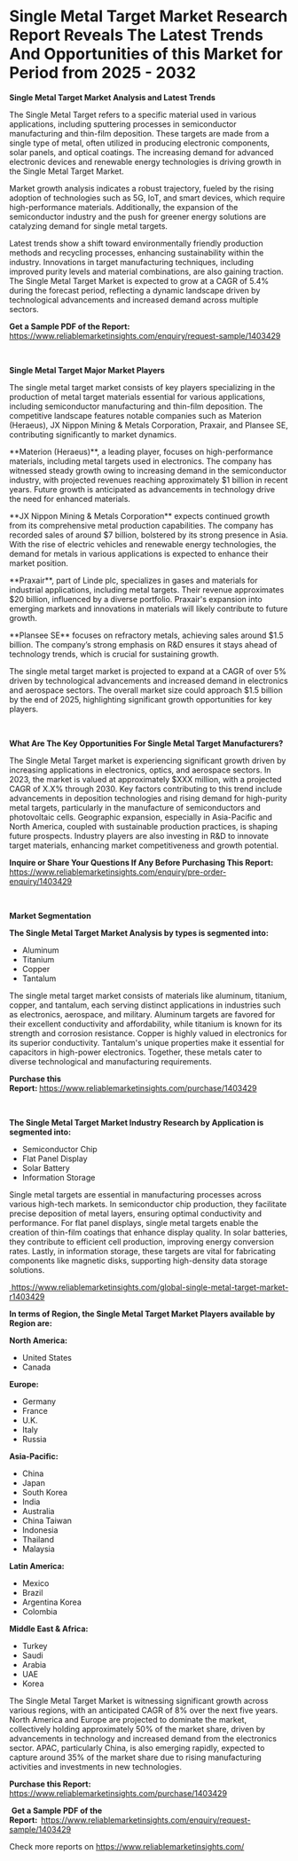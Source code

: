 <p><h1>Single Metal Target Market Research Report Reveals The Latest Trends And Opportunities of this Market for Period from 2025 - 2032</h1></p><p><strong>Single Metal Target Market Analysis and Latest Trends</strong></p>
<p><p>The Single Metal Target refers to a specific material used in various applications, including sputtering processes in semiconductor manufacturing and thin-film deposition. These targets are made from a single type of metal, often utilized in producing electronic components, solar panels, and optical coatings. The increasing demand for advanced electronic devices and renewable energy technologies is driving growth in the Single Metal Target Market.</p><p>Market growth analysis indicates a robust trajectory, fueled by the rising adoption of technologies such as 5G, IoT, and smart devices, which require high-performance materials. Additionally, the expansion of the semiconductor industry and the push for greener energy solutions are catalyzing demand for single metal targets. </p><p>Latest trends show a shift toward environmentally friendly production methods and recycling processes, enhancing sustainability within the industry. Innovations in target manufacturing techniques, including improved purity levels and material combinations, are also gaining traction. The Single Metal Target Market is expected to grow at a CAGR of 5.4% during the forecast period, reflecting a dynamic landscape driven by technological advancements and increased demand across multiple sectors.</p></p>
<p><strong>Get a Sample PDF of the Report:&nbsp;</strong> <a href="https://www.reliablemarketinsights.com/enquiry/request-sample/1403429?utm_campaign=1894&utm_medium=2&utm_source=Github&utm_content=ia&utm_term=28032025&utm_id=single-metal-target">https://www.reliablemarketinsights.com/enquiry/request-sample/1403429</a></p>
<p>&nbsp;</p>
<p><strong>Single Metal Target Major Market Players</strong></p>
<p><p>The single metal target market consists of key players specializing in the production of metal target materials essential for various applications, including semiconductor manufacturing and thin-film deposition. The competitive landscape features notable companies such as Materion (Heraeus), JX Nippon Mining & Metals Corporation, Praxair, and Plansee SE, contributing significantly to market dynamics.</p><p>**Materion (Heraeus)**, a leading player, focuses on high-performance materials, including metal targets used in electronics. The company has witnessed steady growth owing to increasing demand in the semiconductor industry, with projected revenues reaching approximately $1 billion in recent years. Future growth is anticipated as advancements in technology drive the need for enhanced materials.</p><p>**JX Nippon Mining & Metals Corporation** expects continued growth from its comprehensive metal production capabilities. The company has recorded sales of around $7 billion, bolstered by its strong presence in Asia. With the rise of electric vehicles and renewable energy technologies, the demand for metals in various applications is expected to enhance their market position.</p><p>**Praxair**, part of Linde plc, specializes in gases and materials for industrial applications, including metal targets. Their revenue approximates $20 billion, influenced by a diverse portfolio. Praxair's expansion into emerging markets and innovations in materials will likely contribute to future growth.</p><p>**Plansee SE** focuses on refractory metals, achieving sales around $1.5 billion. The company’s strong emphasis on R&D ensures it stays ahead of technology trends, which is crucial for sustaining growth.</p><p>The single metal target market is projected to expand at a CAGR of over 5% driven by technological advancements and increased demand in electronics and aerospace sectors. The overall market size could approach $1.5 billion by the end of 2025, highlighting significant growth opportunities for key players.</p></p>
<p>&nbsp;</p>
<p><strong>What Are The Key Opportunities For Single Metal Target Manufacturers?</strong></p>
<p><p>The Single Metal Target market is experiencing significant growth driven by increasing applications in electronics, optics, and aerospace sectors. In 2023, the market is valued at approximately $XXX million, with a projected CAGR of X.X% through 2030. Key factors contributing to this trend include advancements in deposition technologies and rising demand for high-purity metal targets, particularly in the manufacture of semiconductors and photovoltaic cells. Geographic expansion, especially in Asia-Pacific and North America, coupled with sustainable production practices, is shaping future prospects. Industry players are also investing in R&D to innovate target materials, enhancing market competitiveness and growth potential.</p></p>
<p><strong>Inquire or Share Your Questions If Any Before Purchasing This Report:</strong> <a href="https://www.reliablemarketinsights.com/enquiry/pre-order-enquiry/1403429?utm_campaign=1894&utm_medium=2&utm_source=Github&utm_content=ia&utm_term=28032025&utm_id=single-metal-target">https://www.reliablemarketinsights.com/enquiry/pre-order-enquiry/1403429</a></p>
<p>&nbsp;</p>
<p><strong>Market Segmentation</strong></p>
<p><strong>The Single Metal Target Market Analysis by types is segmented into:</strong></p>
<p><ul><li>Aluminum</li><li>Titanium</li><li>Copper</li><li>Tantalum</li></ul></p>
<p><p>The single metal target market consists of materials like aluminum, titanium, copper, and tantalum, each serving distinct applications in industries such as electronics, aerospace, and military. Aluminum targets are favored for their excellent conductivity and affordability, while titanium is known for its strength and corrosion resistance. Copper is highly valued in electronics for its superior conductivity. Tantalum's unique properties make it essential for capacitors in high-power electronics. Together, these metals cater to diverse technological and manufacturing requirements.</p></p>
<p><strong>Purchase this Report:&nbsp;</strong><a href="https://www.reliablemarketinsights.com/purchase/1403429?utm_campaign=1894&utm_medium=2&utm_source=Github&utm_content=ia&utm_term=28032025&utm_id=single-metal-target">https://www.reliablemarketinsights.com/purchase/1403429</a></p>
<p>&nbsp;</p>
<p><strong>The Single Metal Target Market Industry Research by Application is segmented into:</strong></p>
<p><ul><li>Semiconductor Chip</li><li>Flat Panel Display</li><li>Solar Battery</li><li>Information Storage</li></ul></p>
<p><p>Single metal targets are essential in manufacturing processes across various high-tech markets. In semiconductor chip production, they facilitate precise deposition of metal layers, ensuring optimal conductivity and performance. For flat panel displays, single metal targets enable the creation of thin-film coatings that enhance display quality. In solar batteries, they contribute to efficient cell production, improving energy conversion rates. Lastly, in information storage, these targets are vital for fabricating components like magnetic disks, supporting high-density data storage solutions.</p></p>
<p><a href="https://www.reliablemarketinsights.com/global-single-metal-target-market-r1403429?utm_campaign=1894&utm_medium=2&utm_source=Github&utm_content=ia&utm_term=28032025&utm_id=single-metal-target">&nbsp;https://www.reliablemarketinsights.com/global-single-metal-target-market-r1403429</a></p>
<p><strong>In terms of Region, the Single Metal Target Market Players available by Region are:</strong></p>
<p>
    <p> <strong> North America: </strong>
        <ul>
            <li>United States</li>
            <li>Canada</li>
        </ul>
        </p> 
    <p> <strong> Europe: </strong>
        <ul>
            <li>Germany</li>
            <li>France</li>
            <li>U.K.</li>
            <li>Italy</li>
            <li>Russia</li>
        </ul>
        </p> 
    <p> <strong> Asia-Pacific: </strong>
        <ul>
            <li>China</li>
            <li>Japan</li>
            <li>South Korea</li>
            <li>India</li>
            <li>Australia</li>
            <li>China Taiwan</li>
            <li>Indonesia</li>
            <li>Thailand</li>
            <li>Malaysia</li>
        </ul>
        </p> 
    <p> <strong> Latin America: </strong>
        <ul>
            <li>Mexico</li>
            <li>Brazil</li>
            <li>Argentina Korea</li>
            <li>Colombia</li>
        </ul>
        </p> 
    <p> <strong> Middle East & Africa: </strong>
        <ul>
            <li>Turkey</li>
            <li>Saudi</li>
            <li>Arabia</li>
            <li>UAE</li>
            <li>Korea</li>
        </ul>
    </p>
    </p>
<p><p>The Single Metal Target Market is witnessing significant growth across various regions, with an anticipated CAGR of 8% over the next five years. North America and Europe are projected to dominate the market, collectively holding approximately 50% of the market share, driven by advancements in technology and increased demand from the electronics sector. APAC, particularly China, is also emerging rapidly, expected to capture around 35% of the market share due to rising manufacturing activities and investments in new technologies.</p></p>
<p><strong>Purchase this Report: </strong><a href="https://www.reliablemarketinsights.com/purchase/1403429?utm_campaign=1894&utm_medium=2&utm_source=Github&utm_content=ia&utm_term=28032025&utm_id=single-metal-target">https://www.reliablemarketinsights.com/purchase/1403429</a></p>
<p>&nbsp;<strong>Get a Sample PDF of the Report:&nbsp;&nbsp;</strong><a href="https://www.reliablemarketinsights.com/enquiry/request-sample/1403429?utm_campaign=1894&utm_medium=2&utm_source=Github&utm_content=ia&utm_term=28032025&utm_id=single-metal-target">https://www.reliablemarketinsights.com/enquiry/request-sample/1403429</a></p>
<p><strong></strong></p>
<p>Check more reports on <a href="https://www.reliablemarketinsights.com/?utm_campaign=1894&utm_medium=2&utm_source=Github&utm_content=ia&utm_term=28032025&utm_id=single-metal-target">https://www.reliablemarketinsights.com/</a></p>